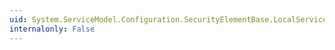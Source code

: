 ```yaml
---
uid: System.ServiceModel.Configuration.SecurityElementBase.LocalServiceSettings
internalonly: False
---
```

